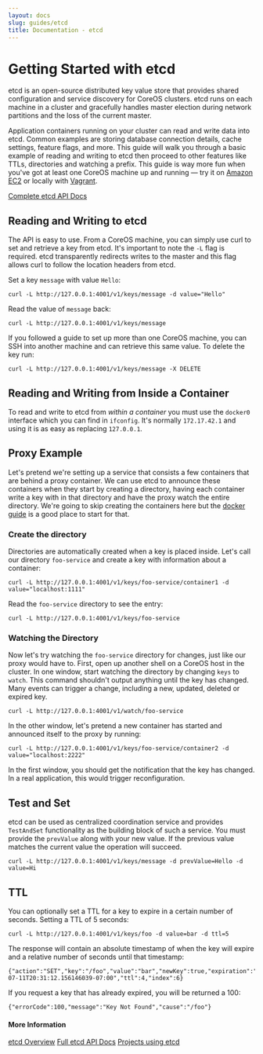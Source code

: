 ```yaml
---
layout: docs
slug: guides/etcd
title: Documentation - etcd
---
```


# Getting Started with etcd

etcd is an open-source distributed key value store that provides shared configuration and service discovery for CoreOS clusters. etcd runs on each machine in a cluster and gracefully handles master election during network partitions and the loss of the current master.

Application containers running on your cluster can read and write data into etcd. Common examples are storing database connection details, cache settings, feature flags, and more. This guide will walk you through a basic example of reading and writing to etcd then proceed to other features like TTLs, directories and watching a prefix. This guide is way more fun when you've got at least one CoreOS machine up and running &mdash; try it on [Amazon EC2](docs/ec2/) or locally with [Vagrant](docs/vagrant).

<a class="btn btn-default" href="https://github.com/coreos/etcd#etcd">Complete etcd API Docs</a>

## Reading and Writing to etcd

The API is easy to use. From a CoreOS machine, you can simply use curl to set and retrieve a key from etcd. It's important to note the `-L` flag is required. etcd transparently redirects writes to the master and this flag allows curl to follow the location headers from etcd.

Set a key `message` with value `Hello`:

```
curl -L http://127.0.0.1:4001/v1/keys/message -d value="Hello"
```

Read the value of `message` back:

```
curl -L http://127.0.0.1:4001/v1/keys/message
```

If you followed a guide to set up more than one CoreOS machine, you can SSH into another machine and can retrieve this same value. To delete the key run:

```
curl -L http://127.0.0.1:4001/v1/keys/message -X DELETE
```

## Reading and Writing from Inside a Container

To read and write to etcd from *within a container* you must use the `docker0` interface which you can find in `ifconfig`. It's normally `172.17.42.1` and using it is as easy as replacing `127.0.0.1`.

## Proxy Example

Let's pretend we're setting up a service that consists a few containers that are behind a proxy container. We can use etcd to announce these containers when they start by creating a directory, having each container write a key with in that directory and have the proxy watch the entire directory. We're going to skip creating the containers here but the [docker guide](docs/docker) is a good place to start for that.

### Create the directory

Directories are automatically created when a key is placed inside. Let's call our directory `foo-service` and create a key with information about a container:

```
curl -L http://127.0.0.1:4001/v1/keys/foo-service/container1 -d value="localhost:1111"
```

Read the `foo-service` directory to see the entry:

```
curl -L http://127.0.0.1:4001/v1/keys/foo-service
```

### Watching the Directory

Now let's try watching the `foo-service` directory for changes, just like our proxy would have to. First, open up another shell on a CoreOS host in the cluster. In one window, start watching the directory by changing `keys` to `watch`. This command shouldn't output anything until the key has changed. Many events can trigger a change, including a new, updated, deleted or expired key.

```
curl -L http://127.0.0.1:4001/v1/watch/foo-service
```

In the other window, let's pretend a new container has started and announced itself to the proxy by running:

```
curl -L http://127.0.0.1:4001/v1/keys/foo-service/container2 -d value="localhost:2222"
```

In the first window, you should get the notification that the key has changed. In a real application, this would trigger reconfiguration.

## Test and Set

etcd can be used as centralized coordination service and provides `TestAndSet` functionality as the building block of such a service. You must provide the `prevValue` along with your new value. If the previous value matches the current value the operation will succeed.

```
curl -L http://127.0.0.1:4001/v1/keys/message -d prevValue=Hello -d value=Hi
```

## TTL

You can optionally set a TTL for a key to expire in a certain number of seconds. Setting a TTL of 5 seconds:

```
curl -L http://127.0.0.1:4001/v1/keys/foo -d value=bar -d ttl=5
```

The response will contain an absolute timestamp of when the key will expire and a relative number of seconds until that timestamp:

```
{"action":"SET","key":"/foo","value":"bar","newKey":true,"expiration":"2013-07-11T20:31:12.156146039-07:00","ttl":4,"index":6}
```

If you request a key that has already expired, you will be returned a 100:

```
{"errorCode":100,"message":"Key Not Found","cause":"/foo"}
```

#### More Information
<a class="btn btn-default" href="{{site.url}}/using-coreos/etcd">etcd Overview</a>
<a class="btn btn-default" href="https://github.com/coreos/etcd">Full etcd API Docs</a>
<a class="btn btn-default" href="https://github.com/coreos/etcd#libraries-and-tools">Projects using etcd</a>
